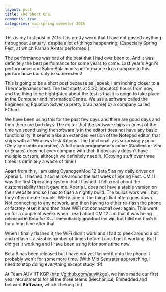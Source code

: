 ```yaml
---
layout: post
title: The Short One.
comments: true
categories: mid-spring-semester-2015
---
```


This is my first post in 2015. It is pretty weird that I have not posted anything throughout January, despite a lot of things happenning. (Especially Spring Fest, at which Farhan Akhtar performed.)

The performance was one of the best that I had ever been to. And it was definitely the best performance for some years to come. Last year's Agni's performance and Salim-Sulaiman's performance does compare to this performance but only to some extent!

This is going to be a short post because as I speak, I am inching closer to a Thermodynamics test. The test starts at 5:30, about 3.5 hours from now, and the thing to be highlighted about the test is that it is goign to take place in the Computer and Informatics Centre. We use a software called the Engineering Equation Solver (a pretty drab name) by a company called FChart. 

We have been using this for the past few days and there are good days and then there are bad days. The editor that the software ships in (most of the time we spend using the software is in the editor) does not have any basic functionality. It seems a like an extended version of the Notepad editor, that ships with all Windows Installations. The functionality is surprisingly poor. (Only one undo operation). A full stack programmer's editor (Sublime or Vim or Emacs) does not even compare with that. It obviously doesn't have multiple cursors, although we definitely need it. (Copying stuff over three times is definitely a waste of time!)

Apart from this, I am using CyanogenMod 12 Beta 5 as my daily driver on Xperia L. I flashed it sometime around the last week of Spring Fest. CM 11 was the first Operating System that I flashed. I felt great about the customisability that it gave me. Xperia L does not have a stable version on their website and so I had to flash a nightly build. The builds work well, but they often create trouble. WiFi is one of the things that often goes down. Not connecting to any network, and then having to either re-flash the phone or factory reset it and then have WiFi not connect all over again. This went on for a couple of weeks when I read about CM 12 and that it was being released in Beta for XL. I immediately grabbed the zip, but I did not flash it for a long time after that. 

When I finally flashed it, the WiFi didn't work and I had to peek around a bit and reflash it a sizable number of times before I could get it working. But I did get it working and I have been using it for some time now. 

Beta 6 has been released but I have not yet flashed it onto the phone. I probably won't for some more time. (With Mid Semester approaching, I need to stop doing everything except study! :P)

At Team AUV IIT KGP (http://github.com/auviitkgp), we have made our first year recruitments for all the three teams (Mechanical, Embedded and beloved **Software**, which I belong to!)
